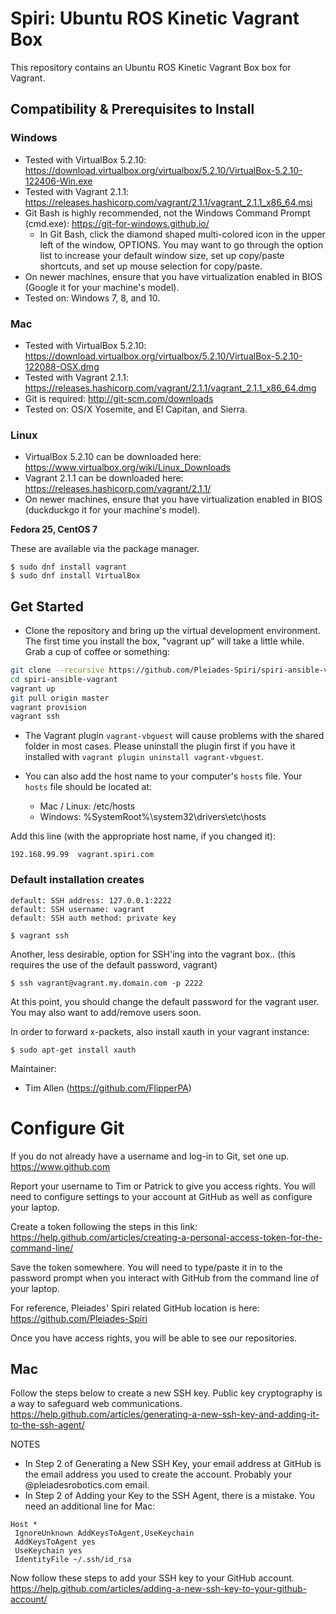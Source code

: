 # Spiri: Ubuntu ROS Kinetic Vagrant Box

This repository contains an Ubuntu ROS Kinetic Vagrant Box box for Vagrant.

## Compatibility & Prerequisites to Install

### Windows

* Tested with VirtualBox 5.2.10: https://download.virtualbox.org/virtualbox/5.2.10/VirtualBox-5.2.10-122406-Win.exe
* Tested with Vagrant 2.1.1: https://releases.hashicorp.com/vagrant/2.1.1/vagrant_2.1.1_x86_64.msi
* Git Bash is highly recommended, not the Windows Command Prompt (cmd.exe): https://git-for-windows.github.io/
    * In Git Bash, click the diamond shaped multi-colored icon in the upper left of the window, OPTIONS. You may want to go through the option list to increase your default window size, set up copy/paste shortcuts, and set up mouse selection for copy/paste.
* On newer machines, ensure that you have virtualization enabled in BIOS (Google it for your machine's model).
* Tested on: Windows 7, 8, and 10.

### Mac

* Tested with VirtualBox 5.2.10: https://download.virtualbox.org/virtualbox/5.2.10/VirtualBox-5.2.10-122088-OSX.dmg
* Tested with Vagrant 2.1.1: https://releases.hashicorp.com/vagrant/2.1.1/vagrant_2.1.1_x86_64.dmg
* Git is required: http://git-scm.com/downloads
* Tested on: OS/X Yosemite, and El Capitan, and Sierra.

### Linux

* VirtualBox 5.2.10 can be downloaded here: https://www.virtualbox.org/wiki/Linux_Downloads
* Vagrant 2.1.1 can be downloaded here: https://releases.hashicorp.com/vagrant/2.1.1/
* On newer machines, ensure that you have virtualization enabled in BIOS (duckduckgo it for your machine's model).

**Fedora 25, CentOS 7**

These are available via the package manager.

```
$ sudo dnf install vagrant
$ sudo dnf install VirtualBox
```

## Get Started

* Clone the repository and bring up the virtual development environment. The first time you install the box, "vagrant up" will take a little while. Grab a cup of coffee or something:

```bash
git clone --recursive https://github.com/Pleiades-Spiri/spiri-ansible-vagrant.git
cd spiri-ansible-vagrant
vagrant up
git pull origin master
vagrant provision
vagrant ssh
```

* The Vagrant plugin `vagrant-vbguest` will cause problems with the shared folder in most cases. Please uninstall the plugin first if you have it installed with `vagrant plugin uninstall vagrant-vbguest`.

* You can also add the host name to your computer's `hosts` file. Your `hosts` file should be located at:

    * Mac / Linux: /etc/hosts
    * Windows: %SystemRoot%\system32\drivers\etc\hosts

Add this line (with the appropriate host name, if you changed it):

```
192.168.99.99  vagrant.spiri.com
```

### Default installation creates

    default: SSH address: 127.0.0.1:2222
    default: SSH username: vagrant
    default: SSH auth method: private key

```
$ vagrant ssh
```

Another, less desirable, option for SSH'ing into the vagrant box..
(this requires the use of the default password, vagrant)

```
$ ssh vagrant@vagrant.my.domain.com -p 2222
```

At this point, you should change the default password for the vagrant user.
You may also want to add/remove users soon.

In order to forward x-packets, also install xauth in your vagrant instance:
```
$ sudo apt-get install xauth
```

Maintainer:

* Tim Allen (https://github.com/FlipperPA)

# Configure Git
If you do not already have a username and log-in to Git, set one up.
https://www.github.com

Report your username to Tim or Patrick to give you access rights. You will need to configure settings to your account at GitHub as well as configure your laptop.

Create a token following the steps in this link:
https://help.github.com/articles/creating-a-personal-access-token-for-the-command-line/

Save the token somewhere. You will need to type/paste it in to the password prompt when you interact with GitHub from the command line of your laptop.

For reference, Pleiades' Spiri related GitHub location is here: https://github.com/Pleiades-Spiri

Once you have access rights, you will be able to see our repositories.

## Mac
Follow the steps below to create a new SSH key. Public key cryptography is a way to safeguard web communications.
https://help.github.com/articles/generating-a-new-ssh-key-and-adding-it-to-the-ssh-agent/

NOTES
* In Step 2 of Generating a New SSH Key, your email address at GitHub is the email address you used to create the account. Probably your @pleiadesrobotics.com email.
* In Step 2 of Adding your Key to the SSH Agent, there is a mistake. You need an additional line for Mac:

```
Host *
 IgnoreUnknown AddKeysToAgent,UseKeychain
 AddKeysToAgent yes
 UseKeychain yes
 IdentityFile ~/.ssh/id_rsa
```

Now follow these steps to add your SSH key to your GitHub account.
https://help.github.com/articles/adding-a-new-ssh-key-to-your-github-account/
